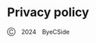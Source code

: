 # Privacy policy




































































































Ⓒ　2024　ByeCSide